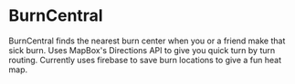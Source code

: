 # BurnCentral

BurnCentral finds the nearest burn center when you or a friend make that sick burn. Uses MapBox's Directions API to give you quick turn by turn routing. Currently uses firebase to save burn locations to give a fun heat map.
